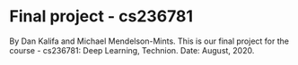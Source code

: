 # Final project - cs236781
By Dan Kalifa and Michael Mendelson-Mints.
This is our final project for the course - cs236781: Deep Learning, Technion. 
Date: August, 2020.
